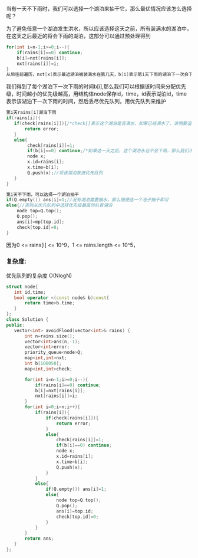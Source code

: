 当有一天不下雨时，我们可以选择一个湖泊来抽干它，那么最优情况应该怎么选择呢？

为了避免任意一个湖泊发生洪水，所以应该选择这天之前，所有装满水的湖泊中，在这天之后最近的将会下雨的湖泊，这部分可以通过预处理得到

```c++
for(int i=n-1;i>=0;i--){
    if(rains[i]==0) continue;
    b[i]=nxt[rains[i]];
    nxt[rains[i]]=i;
}
从后往前遍历，nxt[x]表示最近湖泊被装满水在第几天，b[i]表示第i天下雨的湖泊下一次会下雨的时间
```

我们得到了每个湖泊下一次下雨的时间b[i],那么我们可以根据该时间来分配优先级，时间越小的优先级越高，用结构体node保存id，time，id表示湖泊id，time表示该湖泊下一次下雨的时间，然后丢尽优先队列，用优先队列来维护

```c++
第i天rains[i]湖泊下雨
if(rains[i]){
   if(check[rains[i]]){/*check[]表示这个湖泊是否满水，如果已经满水了，说明要溢出了，无法阻止洪水*/
       return error;
   }
   else{
        check[rains[i]]=1;
        if(b[i]==0) continue;/*如果这一天之后，这个湖泊永远不会下雨，那么我们不需要选择该湖泊进行抽水*/
        node x;
       	x.id=rains[i];
       	x.time=b[i];
       	Q.push(x);//将该湖泊放进优先队列
   }
}
```

```c++
第i天不下雨，可以选择一个湖泊抽干
if(Q.empty()) ans[i]=1;//没有湖泊需要抽水，那么随便选一个池子抽干即可
else{//否则从优先队列中选择优先级最高的队首湖泊
    node top=Q.top();
    Q.pop();
    ans[i]=mp[top.id];
    check[top.id]=0;
}
```

因为0 <= rains[i] <= 10^9，1 <= rains.length <= 10^5，

### 复杂度:

优先队列的复杂度 O(NlogN)

 ```c++
struct node{
    int id,time;
    bool operator <(const node& b)const{
        return time>b.time;
    }
};
class Solution {
public:
    vector<int> avoidFlood(vector<int>& rains) {
        int n=rains.size();
        vector<int>ans(n,-1);
        vector<int>error;
        priority_queue<node>Q;
        map<int,int>nxt;
        int b[100050];
        map<int,int>check;

        for(int i=n-1;i>=0;i--){
            if(rains[i]==0) continue;
            b[i]=nxt[rains[i]];
            nxt[rains[i]]=i;
        }
        for(int i=0;i<n;i++){
            if(rains[i]){
                if(check[rains[i]]){
                    return error;
                }
                else{
                    check[rains[i]]=1;
                    if(b[i]==0) continue;
                    node x;
                    x.id=rains[i];
                    x.time=b[i];
                    Q.push(x);
                }
            }
            else{
                if(Q.empty()) ans[i]=1;
                else{
                    node top=Q.top();
                    Q.pop();
                    ans[i]=top.id;
                    check[top.id]=0;
                }
            }
        }
        return ans;
    }
};
 ```

